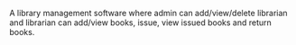 A library management software where admin can add/view/delete librarian and librarian can add/view books, issue, view issued books and return books.
